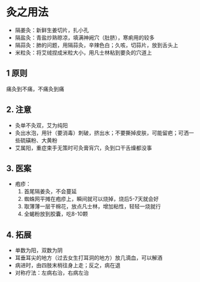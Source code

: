 # 灸之用法
- 隔姜灸：新鲜生姜切片，扎小孔
- 隔盐灸：青盐炒熟晾凉，填满神阙穴（肚脐），寒痢用的较多
- 隔蒜灸：肺的问题，用隔蒜灸，辛辣色白；久咳，切蒜片，放到舌头上
- 米粒灸：将艾绒捏成米粒大小，用凡士林粘到要灸的穴道上

## 1 原则
痛灸到不痛，不痛灸到痛

## 2. 注意
- 灸单不灸双，艾为纯阳
- 灸出水泡，用针（要消毒）刺破，挤出水；不要撕掉皮肤，可能留疤；可洒一些硫磺粉、大黄粉
- 艾属阳，重症束手无策时可灸膏肓穴，灸到口干舌燥都没事

## 3. 医案
- 疱疹：
    1) 首尾隔姜灸，不会蔓延
    2) 蜘蛛网平摊在疱疹上，瞬间就可以烧掉，烧后5-7天就会好
    3) 取薄薄一层干棉花，放点凡士林，增加粘性，轻轻一烧就行
    4) 全蝎粉放到胶囊，吃8-10颗

## 4. 拓展
- 单数为阳，双数为阴
- 耳垂耳尖的地方（过去女生打耳洞的地方）放几滴血，可以解酒
- 病进时，由四肢末梢往身上走；反之，病在退
- 对称疗法：左病右治，右病左治